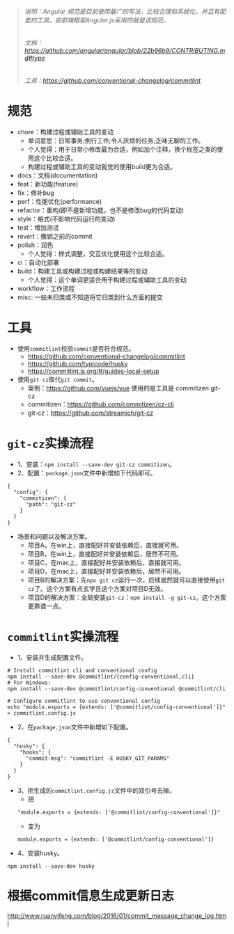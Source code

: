 > ###### 说明：Angular 规范是目前使用最广的写法，比较合理和系统化，并且有配套的工具。前前端框架Angular.js采用的就是该规范。
> ###### 文档：https://github.com/angular/angular/blob/22b96b9/CONTRIBUTING.md#type
> ###### 工具：https://github.com/conventional-changelog/commitlint

# 规范
* chore：构建过程或辅助工具的变动
    - 单词意思：日常事务;例行工作;令人厌烦的任务;乏味无聊的工作。
    - 个人觉得：用于日常小修改最为合适，例如加个注释，换个标签之类的使用这个比较合适。
    - 构建过程或辅助工具的变动我觉的使用build更为合适。
* docs：文档(documentation)
* feat：新功能(feature)
* fix：修补bug
* perf：性能优化(performance)
* refactor：重构(即不是新增功能，也不是修改bug的代码变动)
* style：格式(不影响代码运行的变动)
* test：增加测试
* revert：撤销之前的commit
* polish：润色
    - 个人觉得：样式调整，交互优化使用这个比较合适。
* ci：自动化部署
* build：构建工具或构建过程或构建结果等的变动
    - 个人觉得：这个单词更适合用于构建过程或辅助工具的变动
* workflow：工作流程
* misc: 一些未归类或不知道将它归类到什么方面的提交

# 工具
* 使用`commitlint`校验`commit`是否符合规范。
    - https://github.com/conventional-changelog/commitlint
    - https://github.com/typicode/husky
    - https://commitlint.js.org/#/guides-local-setup
* 使用`git cz`取代`git commit`。
    - 案例：https://github.com/vuejs/vue 使用的是工具是 commitizen git-cz
    - commitizen：https://github.com/commitizen/cz-cli
    - git-cz：https://github.com/streamich/git-cz

# `git-cz`实操流程
* 1、安装：`npm install --save-dev git-cz commitizen`。
* 2、配置：`package.json`文件中新增如下代码即可。
```
{
  "config": {
    "commitizen": {
      "path": "git-cz"
    }
  }
}
```
* 场景和问题以及解决方案。
  - 项目A，在win上，直接配好并安装依赖后，直接就可用。
  - 项目B，在win上，直接配好并安装依赖后，居然不可用。
  - 项目C，在mac上，直接配好并安装依赖后，直接就可用。
  - 项目D，在mac上，直接配好并安装依赖后，居然不可用。
  - 项目B的解决方案：先`npx git cz`运行一次，后续居然就可以直接使用`git cz`了。这个方案有点玄学且这个方案对项目D无效。
  - 项目D的解决方案：全局安装`git-cz`：`npm install -g git-cz`。这个方案更靠谱一点。

# `commitlint`实操流程
* 1、安装并生成配置文件。
```
# Install commitlint cli and conventional config
npm install --save-dev @commitlint/{config-conventional,cli}
# For Windows:
npm install --save-dev @commitlint/config-conventional @commitlint/cli

# Configure commitlint to use conventional config
echo "module.exports = {extends: ['@commitlint/config-conventional']}" > commitlint.config.js
```
* 2、在`package.json`文件中新增如下配置。
```
{
  "husky": {
    "hooks": {
      "commit-msg": "commitlint -E HUSKY_GIT_PARAMS"
    }
  }
}
```
* 3、把生成的`commitlint.config.js`文件中的双引号去掉。
  - 把
  ```
  "module.exports = {extends: ['@commitlint/config-conventional']}"
  ```
  - 变为
  ```
  module.exports = {extends: ['@commitlint/config-conventional']}
  ```
* 4、安装husky。
```
npm install --save-dev husky
```

# 根据commit信息生成更新日志
http://www.ruanyifeng.com/blog/2016/01/commit_message_change_log.html
